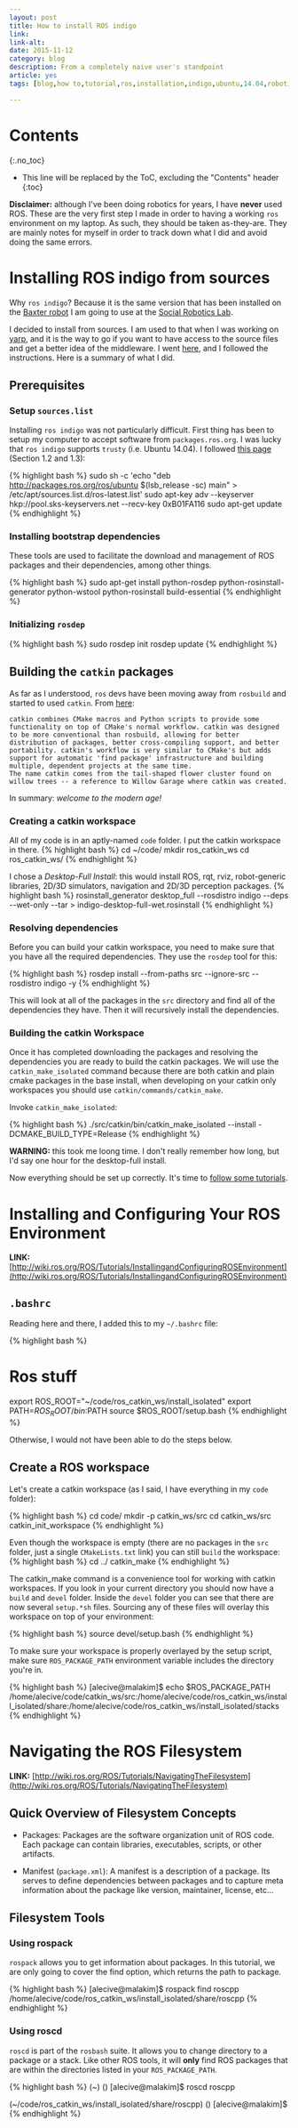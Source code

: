 ```yaml
---
layout: post
title: How to install ROS indigo
link: 
link-alt: 
date: 2015-11-12
category: blog
description: From a completely naive user's standpoint
article: yes
tags: [blog,how to,tutorial,ros,installation,indigo,ubuntu,14.04,robotics,baxter,simulator]

---
```


# Contents
{:.no_toc}

* This line will be replaced by the ToC, excluding the "Contents" header
{:toc}

**Disclaimer:** although I've been doing robotics for years, I have **never** used ROS. These are the very first step I made in order to having a working `ros` environment on my laptop. As such, they should be taken as-they-are. They are mainly notes for myself in order to track down what I did and avoid doing the same errors.

# Installing ROS indigo from sources

Why `ros indigo`? Because it is the same version that has been installed on the [Baxter robot](http://sdk.rethinkrobotics.com/wiki/Main_Page) I am going to use at the [Social Robotics Lab](http://scazlab.yale.edu/).

I decided to install from sources. I am used to that when I was working on [yarp](https://github.com/robotology/yarp), and it is the way to go if you want to have access to the source files and get a better idea of the middleware. I went [here](http://wiki.ros.org/indigo/Installation/Source), and I followed the instructions. Here is a summary of what I did.

## Prerequisites

### Setup `sources.list`
Installing `ros indigo` was not particularly difficult. First thing has been to setup my computer to accept software from `packages.ros.org`. I was lucky that `ros indigo` supports `trusty` (i.e. Ubuntu 14.04). I followed [this page](http://wiki.ros.org/indigo/Installation/Ubuntu#indigo.2BAC8-Installation.2BAC8-Sources.Setup_your_sources.list) (Section 1.2 and 1.3):

{% highlight bash %}
sudo sh -c 'echo "deb http://packages.ros.org/ros/ubuntu $(lsb_release -sc) main" > /etc/apt/sources.list.d/ros-latest.list'
sudo apt-key adv --keyserver hkp://pool.sks-keyservers.net --recv-key 0xB01FA116
sudo apt-get update
{% endhighlight %}

### Installing bootstrap dependencies

These tools are used to facilitate the download and management of ROS packages and their dependencies, among other things.

{% highlight bash %}
sudo apt-get install python-rosdep python-rosinstall-generator python-wstool python-rosinstall build-essential
{% endhighlight %}

### Initializing `rosdep`

{% highlight bash %}
sudo rosdep init
rosdep update
{% endhighlight %}

## Building the `catkin` packages
As far as I understood, `ros` devs have been moving away from `rosbuild` and started to used `catkin`. From [here](http://wiki.ros.org/catkin/conceptual_overview):

    catkin combines CMake macros and Python scripts to provide some functionality on top of CMake's normal workflow. catkin was designed to be more conventional than rosbuild, allowing for better distribution of packages, better cross-compiling support, and better portability. catkin's workflow is very similar to CMake's but adds support for automatic 'find package' infrastructure and building multiple, dependent projects at the same time.
    The name catkin comes from the tail-shaped flower cluster found on willow trees -- a reference to Willow Garage where catkin was created. 

In summary: _welcome to the modern age!_

### Creating a catkin workspace

All of my code is in an aptly-named `code` folder. I put the catkin workspace in there.
{% highlight bash %}
cd ~/code/
mkdir ros_catkin_ws
cd ros_catkin_ws/
{% endhighlight %}

I chose a _Desktop-Full Install_: this would install ROS, rqt, rviz, robot-generic libraries, 2D/3D simulators, navigation and 2D/3D perception packages. 
{% highlight bash %}
rosinstall_generator desktop_full --rosdistro indigo --deps --wet-only --tar > indigo-desktop-full-wet.rosinstall
{% endhighlight %}

### Resolving dependencies
Before you can build your catkin workspace, you need to make sure that you have all the required dependencies. They use the `rosdep` tool for this:

{% highlight bash %}
rosdep install --from-paths src --ignore-src --rosdistro indigo -y
{% endhighlight %}

This will look at all of the packages in the `src` directory and find all of the dependencies they have. Then it will recursively install the dependencies. 

### Building the catkin Workspace

Once it has completed downloading the packages and resolving the dependencies you are ready to build the catkin packages. We will use the `catkin_make_isolated` command because there are both catkin and plain cmake packages in the base install, when developing on your catkin only workspaces you should use `catkin/commands/catkin_make`.

Invoke `catkin_make_isolated`:

{% highlight bash %}
./src/catkin/bin/catkin_make_isolated --install -DCMAKE_BUILD_TYPE=Release
{% endhighlight %}

**WARNING:** this took me loong time. I don't really remember how long, but I'd say one hour for the desktop-full install.

Now everything should be set up correctly. It's time to [follow some tutorials](http://wiki.ros.org/ROS/Tutorials).

# Installing and Configuring Your ROS Environment

**LINK:** [http://wiki.ros.org/ROS/Tutorials/InstallingandConfiguringROSEnvironment](http://wiki.ros.org/ROS/Tutorials/InstallingandConfiguringROSEnvironment)

## `.bashrc`

Reading here and there, I added this to my `~/.bashrc` file:

{% highlight bash %}
# Ros stuff
export ROS_ROOT="~/code/ros_catkin_ws/install_isolated"
export PATH=$ROS_ROOT/bin:$PATH
source $ROS_ROOT/setup.bash
{% endhighlight %}

Otherwise, I would not have been able to do the steps below.

## Create a ROS workspace

Let's create a catkin workspace (as I said, I have everything in my `code` folder):

{% highlight bash %}
cd code/
mkdir -p catkin_ws/src
cd catkin_ws/src
catkin_init_workspace 
{% endhighlight %}

Even though the workspace is empty (there are no packages in the `src` folder, just a single `CMakeLists.txt` link) you can still `build` the workspace:
{% highlight bash %}
cd ../
catkin_make
{% endhighlight %}

The catkin_make command is a convenience tool for working with catkin workspaces. If you look in your current directory you should now have a `build` and `devel` folder. Inside the `devel` folder you can see that there are now several `setup.*sh` files. Sourcing any of these files will overlay this workspace on top of your environment:

{% highlight bash %}
source devel/setup.bash
{% endhighlight %}

To make sure your workspace is properly overlayed by the setup script, make sure `ROS_PACKAGE_PATH` environment variable includes the directory you're in.

{% highlight bash %}
[alecive@malakim]$ echo $ROS_PACKAGE_PATH
/home/alecive/code/catkin_ws/src:/home/alecive/code/ros_catkin_ws/install_isolated/share:/home/alecive/code/ros_catkin_ws/install_isolated/stacks
{% endhighlight %}

# Navigating the ROS Filesystem

**LINK:** [http://wiki.ros.org/ROS/Tutorials/NavigatingTheFilesystem](http://wiki.ros.org/ROS/Tutorials/NavigatingTheFilesystem)

## Quick Overview of Filesystem Concepts

  * Packages: Packages are the software organization unit of ROS code. Each package can contain libraries, executables, scripts, or other artifacts.

  * Manifest (`package.xml`): A manifest is a description of a package. Its serves to define dependencies between packages and to capture meta information about the package like version, maintainer, license, etc... 

## Filesystem Tools

### Using rospack

`rospack` allows you to get information about packages. In this tutorial, we are only going to cover the find option, which returns the path to package. 

{% highlight bash %}
[alecive@malakim]$ rospack find roscpp
/home/alecive/code/ros_catkin_ws/install_isolated/share/roscpp
{% endhighlight %}

### Using roscd

`roscd` is part of the `rosbash` suite. It allows you to change directory to a package or a stack. Like other ROS tools, it will **only** find ROS packages that are within the directories listed in your `ROS_PACKAGE_PATH`.

{% highlight bash %}
(~) () 
[alecive@malakim]$ roscd roscpp

(~/code/ros_catkin_ws/install_isolated/share/roscpp) () 
[alecive@malakim]$ 
{% endhighlight %}
